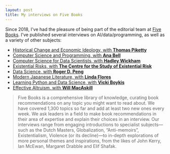 ```yaml
---
layout: post
title: My interviews on Five Books
---
```


Since 2018, I've had the pleasure of being part of the editorial team at [Five Books](https://www.fivebooks.com). I've published several interviews on AI/data/programming, as well as a variety of other subjects:

* [Historical Change and Economic Ideology, with **Thomas Piketty**](https://fivebooks.com/best-books/economic-ideology-thomas-piketty/)
* [Computer Science and Programming, with **Ana Bell**](https://fivebooks.com/best-books/programming-computer-science-ana-bell/)
* [Computer Science for Data Scientists, with **Hadley Wickham**](https://fivebooks.com/best-books/computer-science-data-science-hadley-wickham/)
* [Existential Risks, with **The Centre for the Study of Existential Risk**](https://fivebooks.com/best-books/existential-risks-cambridge-cser/)
* [Data Science, with **Roger D. Peng**](https://fivebooks.com/best-books/data-science-roger-peng/)
* [Modern Japanese Literature, with **Linda Flores**](https://fivebooks.com/best-books/modern-japanese-literature-linda-flores/)
* [Learning Python and Data Science, with **Vicki Boykis**](https://fivebooks.com/best-books/learning-python-and-data-science-vicki-boykis/)
* [Effective Altruism, with **Will MacAskill**](https://fivebooks.com/best-books/effective-altruism-will-macaskill/)

> Five Books is a comprehensive library of knowledge, curating book recommendations on any topic you might want to read about. We have covered 1,300 topics so far and add at least two new ones every week. We ask leaders in a field to make book recommendations in their area of expertise and explain their choices in an interview. Our interviews range from engaging introductions to specialist subjects—such as the Dutch Masters, Globalization, “Anti-memoirs”, Existentialism, Violence (or its decline)—to in-depth explorations of more personal themes and inspirations, from the likes of John Kerry, Ian McEwan, Margaret Drabble and Elif Shafak.
